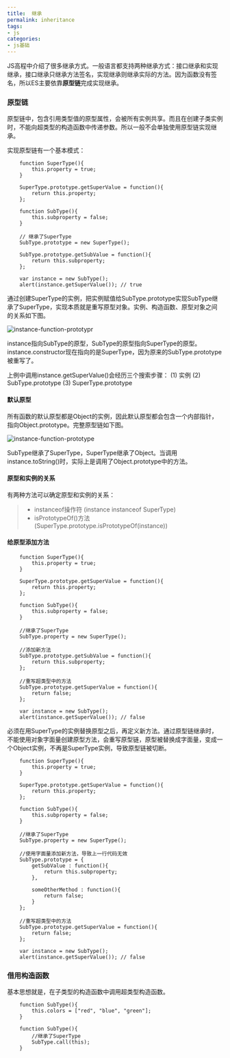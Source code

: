 ```yaml
---
title:  继承 
permalink: inheritance
tags: 
- js
categories: 
- js基础
---
```


JS高程中介绍了很多继承方式。一般语言都支持两种继承方式：接口继承和实现继承，接口继承只继承方法签名，实现继承则继承实际的方法。因为函数没有签名，所以ES主要依靠**原型链**完成实现继承。

### 原型链

原型链中，包含引用类型值的原型属性，会被所有实例共享。而且在创建子类实例时，不能向超类型的构造函数中传递参数。所以一般不会单独使用原型链实现继承。

实现原型链有一个基本模式：

```
	function SuperType(){
		this.property = true;
	}

	SuperType.prototype.getSuperValue = function(){
		return this.property;
	};

	function SubType(){
		this.subproperty = false;
	}

	// 继承了SuperType
	SubType.prototype = new SuperType();

	SubType.prototype.getSubValue = function(){
		return this.subproperty;
	};

	var instance = new SubType();
	alert(instance.getSuperValue()); // true
```

通过创建SuperType的实例，把实例赋值给SubType.prototype实现SubType继承了SuperType，实现本质就是重写原型对象。实例、构造函数、原型对象之间的关系如下图。

![instance-function-prototypr](http://o9j22gj41.bkt.clouddn.com/inheritance-1-1.png)

instance指向SubType的原型，SubType的原型指向SuperType的原型。instance.constructor现在指向的是SuperType，因为原来的SubType.prototype被重写了。

上例中调用instance.getSuperValue()会经历三个搜索步骤：
(1) 实例
(2) SubType.prototype
(3) SuperType.prototype

#### 默认原型

所有函数的默认原型都是Object的实例，因此默认原型都会包含一个内部指针，指向Object.prototype。完整原型链如下图。

![instance-function-prototype](http://o9j22gj41.bkt.clouddn.com/inheritance-1-2.png)

SubType继承了SuperType，SuperType继承了Object。当调用instance.toString()时，实际上是调用了Object.prototype中的方法。

#### 原型和实例的关系

有两种方法可以确定原型和实例的关系：

> * instanceof操作符 (instance instanceof SuperType)
> * isPrototypeOf()方法 (SuperType.prototype.isPrototypeOf(instance))

#### 给原型添加方法

```
	function SuperType(){
		this.property = true;
	}

	SuperType.prototype.getSuperValue = function(){
		return this.property;
	};

	function SubType(){
		this.subproperty = false;
	}

	//继承了SuperType
	SubType.property = new SuperType();

	//添加新方法
	SubType.prototype.getSubValue = function(){
		return this.subproperty;
	};

	//重写超类型中的方法
	SubType.prototype.getSuperValue = function(){
		return false;
	};

	var instance = new SubType();
	alert(instance.getSuperValue()); // false
```

必须在用SuperType的实例替换原型之后，再定义新方法。通过原型链继承时，不能使用对象字面量创建原型方法，会重写原型链，原型被替换成字面量，变成一个Object实例，不再是SuperType实例，导致原型链被切断。

```
	function SuperType(){
		this.property = true;
	}

	SuperType.prototype.getSuperValue = function(){
		return this.property;
	};

	function SubType(){
		this.subproperty = false;
	}

	//继承了SuperType
	SubType.property = new SuperType();

	//使用字面量添加新方法，导致上一行代码无效
	SubType.prototype = {
		getSubValue : function(){
			return this.subproperty;
		},

		someOtherMethod : function(){
			return false;
		}
	};

	//重写超类型中的方法
	SubType.prototype.getSuperValue = function(){
		return false;
	};

	var instance = new SubType();
	alert(instance.getSuperValue()); // false
```

### 借用构造函数

基本思想就是，在子类型的构造函数中调用超类型构造函数。

```
	function SubType(){
		this.colors = ["red", "blue", "green"];
	}

	function SubType(){
		//继承了SuperType
		SubType.call(this);
	}
```



